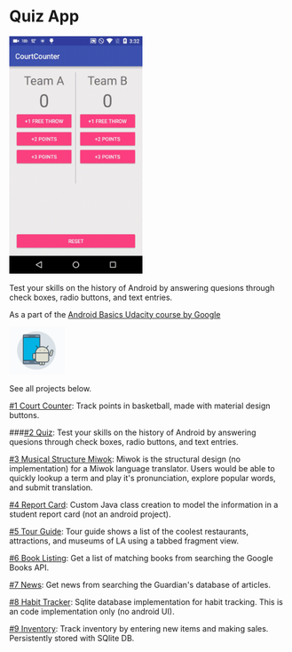 # Quiz App
<img src="https://raw.githubusercontent.com/ryanzhou7/CourtCounter/master/media/demo1.gif" width=240>

Test your skills on the history of Android by answering quesions through check boxes, radio buttons, and text entries.

As a part of the [Android Basics Udacity course by Google](https://www.udacity.com/course/android-basics-nanodegree-by-google--nd803)

<img src="https://raw.githubusercontent.com/ryanzhou7/CourtCounter/master/media/android_udacity_logo.png" width=100>

See all projects below. 

[#1 Court Counter](https://github.com/ryanzhou7/CourtCounter): Track points in basketball, made with material design buttons.

###[#2 Quiz](https://github.com/ryanzhou7/QuizApp): Test your skills on the history of Android by answering quesions through check boxes, radio buttons, and text entries.

[#3 Musical Structure Miwok](https://github.com/ryanzhou7/Miwok):  Miwok is the structural design (no implementation) for a Miwok language translator. Users would be able to quickly lookup a term and play it's pronunciation, explore popular words, and submit translation.

[#4 Report Card](https://github.com/ryanzhou7/ReportCard): Custom Java class creation to model the information in a student report card (not an android project).

[#5 Tour Guide](https://github.com/ryanzhou7/TourGuide): Tour guide shows a list of the coolest restaurants, attractions, and museums of LA using a tabbed fragment view.

[#6 Book Listing](https://github.com/ryanzhou7/BookListing): Get a list of matching books from searching the Google Books API.

[#7 News](https://github.com/ryanzhou7/NewsApp): Get news from searching the Guardian's database of articles.

[#8 Habit Tracker](https://github.com/ryanzhou7/HabitTrackerDB): Sqlite database implementation for habit tracking. This is an code implementation only (no android UI).

[#9 Inventory](https://github.com/ryanzhou7/InventoryApp): Track inventory by entering new items and making sales. Persistently stored with SQlite DB.

